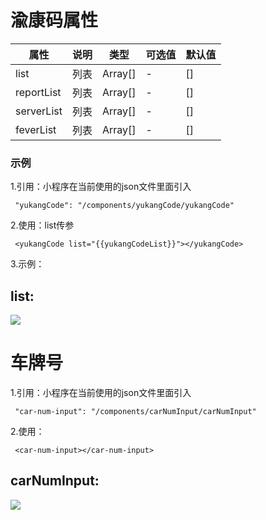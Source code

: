 # 渝康码属性
|  属性   | 说明  |   类型   | 可选值  | 默认值 |
|  ----   | ----  |  ----   |  ----  |  ----  | 
| list  | 列表 |    Array[] |  -  |    []     |
| reportList  | 列表 |Array[] |  -  |    []   |
| serverList  | 列表 |Array[] |  -  |    []   |
| feverList  | 列表 |Array[] |  -  |    []   |

### 示例

1.引用：小程序在当前使用的json文件里面引入

     "yukangCode": "/components/yukangCode/yukangCode" 

2.使用：list传参

     <yukangCode list="{{yukangCodeList}}"></yukangCode> 


3.示例：
## list:

![](https://s1.ax1x.com/2022/05/13/OsS0PO.md.png)



# 车牌号

1.引用：小程序在当前使用的json文件里面引入

     "car-num-input": "/components/carNumInput/carNumInput" 

2.使用：

     <car-num-input></car-num-input> 

## carNumInput:

![](https://s1.ax1x.com/2022/05/13/OsSdIK.png)
